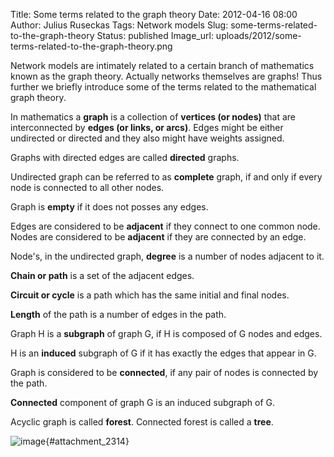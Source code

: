 Title: Some terms related to the graph theory
Date: 2012-04-16 08:00
Author: Julius Ruseckas
Tags: Network models
Slug: some-terms-related-to-the-graph-theory
Status: published
Image_url: uploads/2012/some-terms-related-to-the-graph-theory.png

Network models are intimately related to a
certain branch of mathematics known as the graph theory. Actually
networks themselves are graphs! Thus further we briefly introduce some
of the terms related to the mathematical graph
theory.<!--more-->

In mathematics a **graph** is a collection of **vertices (or nodes)**
that are interconnected by **edges (or links, or arcs)**. Edges might be
either undirected or directed and they also might have weights assigned.

Graphs with directed edges are called **directed** graphs.

Undirected graph can be referred to as **complete** graph, if and only
if every node is connected to all other nodes.

Graph is **empty** if it does not posses any edges.

Edges are considered to be **adjacent** if they connect to one common
node. Nodes are considered to be **adjacent** if they are connected by
an edge.

Node's, in the undirected graph, **degree** is a number of nodes
adjacent to it.

**Chain or path** is a set of the adjacent edges.

**Circuit or cycle** is a path which has the same initial and final
nodes.

**Length** of the path is a number of edges in the path.

Graph H is a **subgraph** of graph G, if H is composed of G nodes and
edges.

H is an **induced** subgraph of G if it has exactly the edges that
appear in G.

Graph is considered to be **connected**, if any pair of nodes is
connected by the path.

**Connected** component of graph G is an induced subgraph of G.

Acyclic graph is called **forest**. Connected forest is called a
**tree**.

![image]({static}/uploads/2012/some-terms-related-to-the-graph-theory.png "Various examples of
graphs."){#attachment_2314} 
